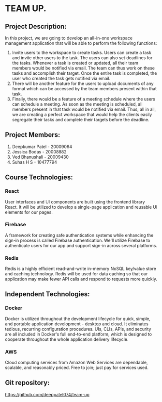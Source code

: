 # TEAM UP.
## Project Description: 
In this project, we are going to develop an all-in-one workspace management application that will be able to perform the following functions:
1. Invite users to the workspace to create tasks. Users can create a task and invite other users to the task. The users can also set deadlines for the tasks. Whenever a task is created or updated, all their team members would be notified via email. The team can thus work on these tasks and accomplish their target. Once the entire task is completed, the user who created the task gets notified via email.
2. There will be another feature for the users to upload documents of any format which can be accessed by the team members present within that task.
3. Finally, there would be a feature of a meeting schedule where the users can schedule a meeting. As soon as the meeting is scheduled, all members present in that task would be notified via email. 
Thus, all in all, we are creating a perfect workspace that would help the clients easily segregate their tasks and complete their targets before the deadline.


## Project Members:
1. Deepkumar Patel   -	20009064
2. Jessica Bodas	    -	20008882
3. Ved Bhanushali	   -	20009430
4. Suhas H S		       -	10477794

## Course Technologies:
### React
User interfaces and UI components are built using the frontend library React. It will be utilized to develop a single-page application and reusable UI elements for our pages.
### Firebase
A framework for creating safe authentication systems while enhancing the sign-in process is called Firebase authentication. We'll utilize Firebase to authenticate users for our app and support sign-in across several platforms.
### Redis
Redis is a highly efficient read-and-write in-memory NoSQL key/value store and caching technology. Redis will be used for data caching so that our application may make fewer API calls and respond to requests more quickly.

## Independent Technologies:
### Docker
Docker is utilized throughout the development lifecycle for quick, simple, and portable application development - desktop and cloud. It eliminates tedious, recurring configuration procedures. UIs, CLIs, APIs, and security are all included in Docker's full end-to-end platform, which is designed to cooperate throughout the whole application delivery lifecycle.
### AWS
Cloud computing services from Amazon Web Services are dependable, scalable, and reasonably priced. Free to join; just pay for services used. 

## Git repository:
https://github.com/deeppatel074/team-up

